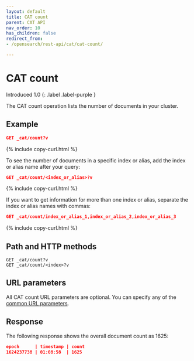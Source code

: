 ```yaml
---
layout: default
title: CAT count
parent: CAT API
nav_order: 10
has_children: false
redirect_from:
- /opensearch/rest-api/cat/cat-count/

---
```


# CAT count
Introduced 1.0
{: .label .label-purple }

The CAT count operation lists the number of documents in your cluster.

## Example

```json
GET _cat/count?v
```
{% include copy-curl.html %}

To see the number of documents in a specific index or alias, add the index or alias name after your query:

```json
GET _cat/count/<index_or_alias>?v
```
{% include copy-curl.html %}

If you want to get information for more than one index or alias, separate the index or alias names with commas:

```json
GET _cat/count/index_or_alias_1,index_or_alias_2,index_or_alias_3
```
{% include copy-curl.html %}

## Path and HTTP methods

```
GET _cat/count?v
GET _cat/count/<index>?v
```

## URL parameters

All CAT count URL parameters are optional. You can specify any of the [common URL parameters]({{site.url}}{{site.baseurl}}/api-reference/cat/index).


## Response

The following response shows the overall document count as 1625:

```json
epoch      | timestamp | count
1624237738 | 01:08:58  | 1625
```
